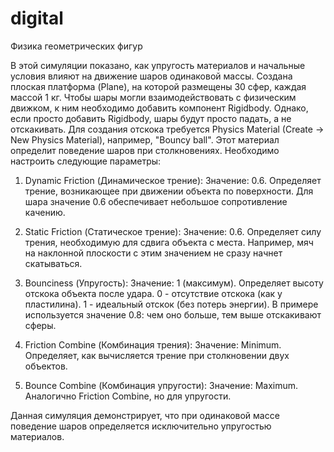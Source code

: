 # digital
Физика геометрических фигур

В этой симуляции показано, как упругость материалов и начальные условия влияют на движение шаров одинаковой массы. Создана плоская платформа (Plane), на которой размещены 30 сфер, каждая массой 1 кг. Чтобы шары могли взаимодействовать с физическим движком, к ним необходимо добавить компонент Rigidbody. Однако, если просто добавить Rigidbody, шары будут просто падать, а не отскакивать. Для создания отскока требуется Physics Material (Create -> New Physics Material), например, "Bouncy ball". Этот материал определит поведение шаров при столкновениях. Необходимо настроить следующие параметры:

1. Dynamic Friction (Динамическое трение): Значение: 0.6. Определяет трение, возникающее при движении объекта по поверхности. Для шара значение 0.6 обеспечивает небольшое сопротивление качению.

2. Static Friction (Статическое трение): Значение: 0.6. Определяет силу трения, необходимую для сдвига объекта с места. Например, мяч на наклонной плоскости с этим значением не сразу начнет скатываться.

3. Bounciness (Упругость): Значение: 1 (максимум). Определяет высоту отскока объекта после удара. 0 - отсутствие отскока (как у пластилина). 1 - идеальный отскок (без потерь энергии). В примере используется значение 0.8: чем оно больше, тем выше отскакивают сферы.

4. Friction Combine (Комбинация трения): Значение: Minimum. Определяет, как вычисляется трение при столкновении двух объектов.

5. Bounce Combine (Комбинация упругости): Значение: Maximum. Аналогично Friction Combine, но для упругости.

Данная симуляция демонстрирует, что при одинаковой массе поведение шаров определяется исключительно упругостью материалов.
